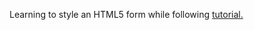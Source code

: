 Learning to style an HTML5 form while following [tutorial.](https://www.youtube.com/playlist?list=PL4cUxeGkcC9g5_p_BVUGWykHfqx6bb7qK)
